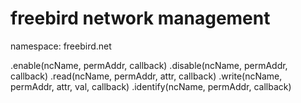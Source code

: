 # freebird network management

namespace: freebird.net

.enable(ncName, permAddr, callback)
.disable(ncName, permAddr, callback)
.read(ncName, permAddr, attr, callback)
.write(ncName, permAddr, attr, val, callback)
.identify(ncName, permAddr, callback)

